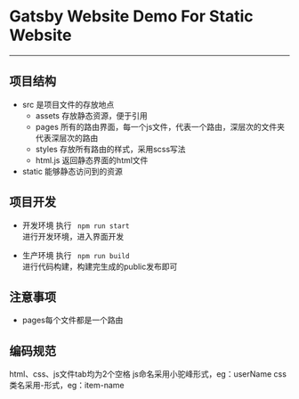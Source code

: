 # Gatsby Website Demo For Static Website
---

## 项目结构
- src 是项目文件的存放地点
  - assets 存放静态资源，便于引用
  - pages 所有的路由界面，每一个js文件，代表一个路由，深层次的文件夹代表深层次的路由
  - styles 存放所有路由的样式，采用scss写法
  - html.js 返回静态界面的html文件
- static 能够静态访问到的资源
  
## 项目开发

* 开发环境 
 执行 <code>
 npm run start
</code>进行开发环境，进入界面开发  

* 生产环境
  执行 <code>
 npm run build
</code>进行代码构建，构建完生成的public发布即可 

## 注意事项
* pages每个文件都是一个路由

## 编码规范
html、css、js文件tab均为2个空格
js命名采用小驼峰形式，eg：userName
css类名采用-形式，eg：item-name




